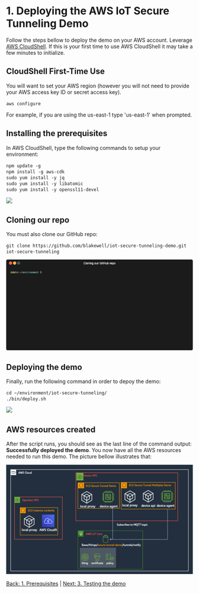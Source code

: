 # 1. Deploying the AWS IoT Secure Tunneling Demo

Follow the steps bellow to deploy the demo on your AWS account. Leverage [AWS CloudShell](https://aws.amazon.com/cloudshell/).  If this is your first time to use AWS CloudShell it may take a few minutes to initialize.

## CloudShell First-Time Use
You will want to set your AWS region (however you will not need to provide your AWS access key ID or secret access key).

```
aws configure
```

For example, if you are using the us-east-1 type 'us-east-1' when prompted.   

## Installing the prerequisites
In AWS CloudShell, type the following commands to setup your environment:
```
npm update -g
npm install -g aws-cdk
sudo yum install -y jq
sudo yum install -y libatomic
sudo yum install -y openssl11-devel
```
![](https://github.com/blakewell/iot-secure-tunneling-demo/blob/docs/imgs/deploy/deploy1.gif)

## Cloning our repo
You must also clone our GitHub repo:
```
git clone https://github.com/blakewell/iot-secure-tunneling-demo.git iot-secure-tunneling
```
![](https://github.com/blakewell/iot-secure-tunneling-demo/blob/docs/imgs/deploy/deploy2.gif)

## Deploying the demo
Finally, run the following command in order to depoy the demo:
```
cd ~/environment/iot-secure-tunneling/
./bin/deploy.sh
```
![](https://github.com/blakewell/iot-secure-tunneling-demo/blob/docs/imgs/deploy/deploy3.gif)

## AWS resources created

After the script runs, you should see as the last line of the command output: **Successfully deployed the demo**. You now have all the AWS resources needed to run this demo. The picture bellow illustrates that:

![](https://github.com/blakewell/iot-secure-tunneling-demo/blob/docs/imgs/deploy/deploy4.png)


[Back: 1. Prerequisites](./prereqs.md)  |  [Next: 3. Testing the demo](./test.md)
